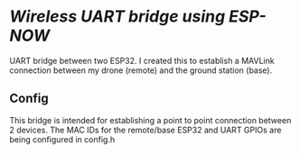# _Wireless UART bridge using ESP-NOW_
UART bridge between two ESP32. I created this to establish a MAVLink connection between my drone (remote) and the ground station (base).



## Config
This bridge is intended for establishing a point to point connection between 2 devices. The MAC IDs for the remote/base ESP32 and UART GPIOs are being configured in config.h
